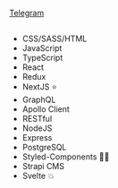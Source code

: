 [Telegram](https://t.me/acopalypse 'https://t.me/acopalypse')

## 
- CSS/SASS/HTML
- JavaScript
- TypeScript
- React
- Redux
- NextJS ⭐️
- GraphQL
- Apollo Client
- RESTful
- NodeJS
- Express
- PostgreSQL
- Styled-Components 💅🏾
- Strapi CMS
- Svelte 💥
